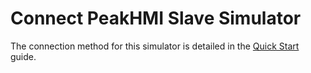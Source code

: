 # Connect PeakHMI Slave Simulator

The connection method for this simulator is detailed in the [Quick Start](../../../../quick-start/installation-modbus.md) guide.
